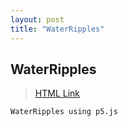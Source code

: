 ```yaml
---
layout: post
title: "WaterRipples"
---
```


## WaterRipples<br/>

>[HTML Link](https://hgleocho.github.io/WaterRipples)<br/>
```
WaterRipples using p5.js
```